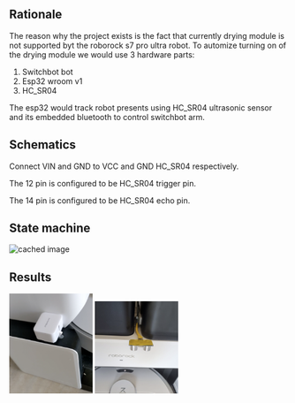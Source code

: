 ## Rationale
The reason why the project exists is the fact that currently drying module is not supported byt the roborock s7 pro ultra robot. 
To automize turning on of the drying module we would use 3 hardware parts:
1. Switchbot bot
2. Esp32 wroom v1
3. HC_SR04

The esp32 would track robot presents using HC_SR04 ultrasonic sensor and its embedded bluetooth to control switchbot arm.

## Schematics
Connect VIN and GND to VCC and GND HC_SR04 respectively.

The 12 pin is configured to be HC_SR04 trigger pin.

The 14 pin is configured to be HC_SR04 echo pin.

## State machine
![cached image](http://www.plantuml.com/plantuml/proxy?src=https://raw.githubusercontent.com/yota9/esp32_switchbot_dryer/main/states.uml?token=GHSAT0AAAAAAB2LTYYUBUOXBNBTGMBKNLHAY7TXAKQ)

## Results
<img src="https://github.com/yota9/esp32_switchbot_dryer/blob/main/switchbot.png" width=30% height=30%>
<img src="https://github.com/yota9/esp32_switchbot_dryer/blob/main/esp32.png" width=30% height=30%>

